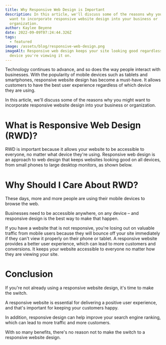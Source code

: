```yaml
---
title: Why Responsive Web Design is Important
description: In this article, we'll discuss some of the reasons why you might
  want to incorporate responsive website design into your business or
  organization.
author: Kaylee Beyene
date: 2022-09-09T07:24:44.326Z
tags:
  - featured
image: /assets/blog/responsive-web-design.png
imageAlt: Responsive web design keeps your site looking good regardless of what
  device you're viewing it on.
---
```

Technology continues to advance, and so does the way people interact with businesses.
With the popularity of mobile devices such as tablets and smartphones, responsive website design has become a must-have. It allows customers to have the best user experience regardless of which device they are using.

In this article, we'll discuss some of the reasons why you might want to incorporate responsive website design into your business or organization.

# What is Responsive Web Design (RWD)?

RWD is important because it allows your website to be accessible to everyone, no matter what device they're using. Responsive web design is an approach to web design that keeps websites looking good on all devices, from small phones to large desktop monitors, as shown below.



# Why Should I Care About RWD?

These days, more and more people are using their mobile devices to browse the web.

Businesses need to be accessible anywhere, on any device – and responsive design is the best way to make that happen.

If you have a website that is not responsive, you're losing out on valuable traffic from mobile users because they will bounce off your site immediately if they can't view it properly on their phone or tablet. A responsive website provides a better user experience, which can lead to more customers and conversions. It keeps your website accessible to everyone no matter how they are viewing your site.

# Conclusion

If you're not already using a responsive website design, it's time to make the switch.

A responsive website is essential for delivering a positive user experience, and that's important for keeping your customers happy.

In addition, responsive design can help improve your search engine ranking, which can lead to more traffic and more customers.

With so many benefits, there's no reason not to make the switch to a responsive website design.